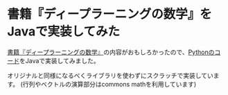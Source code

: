 # 書籍『ディープラーニングの数学』をJavaで実装してみた

[書籍『ディープラーニングの数学』](https://www.nikkeibp.co.jp/atclpubmkt/book/19/273470/)の内容がおもしろかったので、[Pythonのコード](https://github.com/makaishi2/math_dl_book_info)をJavaで実装してみました。

オリジナルと同様になるべくライブラリを使わずにスクラッチで実装しています。
(行列やベクトルの演算部分はcommons mathを利用しています)
